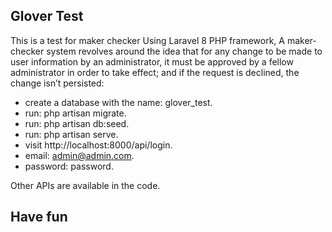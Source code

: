

## Glover Test

This is a test for maker checker Using Laravel 8 PHP framework, A maker-checker system revolves around the idea that for any change to be made to user
information by an administrator, it must be approved by a fellow administrator in order to take
effect; and if the request is declined, the change isn’t persisted:

- create a database with the name: glover_test.
- run: php artisan migrate.
- run: php artisan db:seed.
- run: php artisan serve.
- visit http://localhost:8000/api/login.
- email: admin@admin.com.
- password: password.

Other APIs are available in the code.

## Have fun
